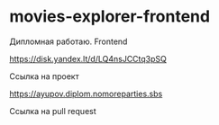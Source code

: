 # movies-explorer-frontend
Дипломная работаю. Frontend

https://disk.yandex.lt/d/LQ4nsJCCtq3pSQ

Ссылка на проект

https://ayupov.diplom.nomoreparties.sbs

Ссылка на pull request

